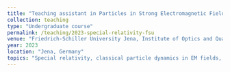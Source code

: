 ```yaml
---
title: "Teaching assistant in Particles in Strong Electromagnetic Fields course"
collection: teaching
type: "Undergraduate course"
permalink: /teaching/2023-special-relativity-fsu
venue: "Friedrich-Schiller University Jena, Institute of Optics and Quantum Electronics"
year: 2023
location: "Jena, Germany"
topics: "Special relativity, classical particle dynamics in EM fields, particle radiation"
---
```


<!-- Special relativity, classical particle dynamics in EM fields, particle radiation. -->

